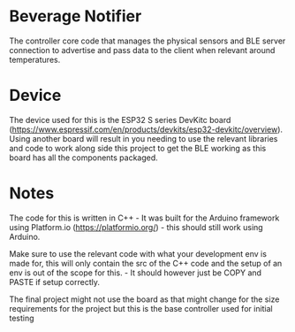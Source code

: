 # Beverage Notifier
The controller core code that manages the physical sensors and BLE server connection to advertise and pass data to the client when relevant around temperatures.

# Device
The device used for this is the ESP32 S series DevKitc board (https://www.espressif.com/en/products/devkits/esp32-devkitc/overview). Using another board will result in you needing to use the relevant libraries and code to work along side this project to get the BLE working as this board has all the components packaged.

# Notes
The code for this is written in C++ - It was built for the Arduino framework using Platform.io (https://platformio.org/) - this should still work using Arduino.

Make sure to use the relevant code with what your development env is made for, this will only contain the src of the C++ code and the setup of an env is out of the scope for this. - It should however just be COPY and PASTE if setup correctly.

The final project might not use the board as that might change for the size requirements for the project but this is the base controller used for initial testing
